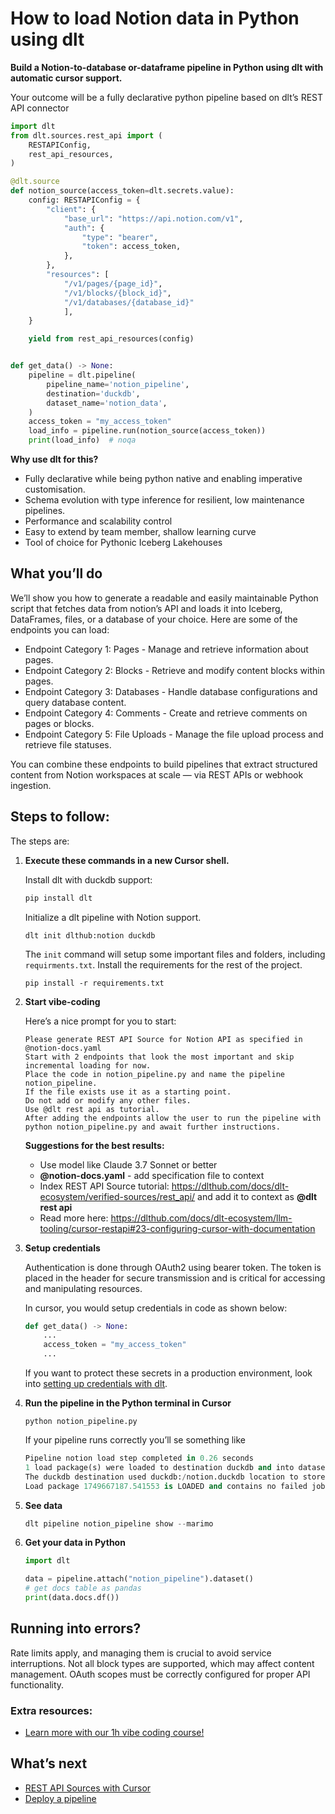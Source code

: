 # How to load Notion data in Python using dlt

**Build a Notion-to-database or-dataframe pipeline in Python using dlt with automatic cursor support.**

Your outcome will be a fully declarative python pipeline based on dlt’s REST API connector

```python
import dlt
from dlt.sources.rest_api import (
    RESTAPIConfig,
    rest_api_resources,
)

@dlt.source
def notion_source(access_token=dlt.secrets.value):
    config: RESTAPIConfig = {
        "client": {
            "base_url": "https://api.notion.com/v1",
            "auth": {
                "type": "bearer",
                "token": access_token,
            },
        },
        "resources": [
            "/v1/pages/{page_id}",
            "/v1/blocks/{block_id}",
            "/v1/databases/{database_id}"
            ],
    }

    yield from rest_api_resources(config)


def get_data() -> None:
    pipeline = dlt.pipeline(
        pipeline_name='notion_pipeline',
        destination='duckdb',
        dataset_name='notion_data', 
    )
    access_token = "my_access_token"
    load_info = pipeline.run(notion_source(access_token))
    print(load_info)  # noqa
```

**Why use dlt for this?**

- Fully declarative while being python native and enabling imperative customisation.
- Schema evolution with type inference for resilient, low maintenance pipelines.
- Performance and scalability control
- Easy to extend by team member, shallow learning curve
- Tool of choice for Pythonic Iceberg  Lakehouses

## What you’ll do

We’ll show you how to generate a readable and easily maintainable Python script that fetches data from notion’s API and loads it into Iceberg, DataFrames, files, or a database of your choice. Here are some of the endpoints you can load:

- Endpoint Category 1: Pages - Manage and retrieve information about pages.
- Endpoint Category 2: Blocks - Retrieve and modify content blocks within pages.
- Endpoint Category 3: Databases - Handle database configurations and query database content.
- Endpoint Category 4: Comments - Create and retrieve comments on pages or blocks.
- Endpoint Category 5: File Uploads - Manage the file upload process and retrieve file statuses.

You can combine these endpoints to build pipelines that extract structured content from Notion workspaces at scale — via REST APIs or webhook ingestion.

## Steps to follow:

The steps are:

1. **Execute these commands in a new Cursor shell.**
    
    Install dlt with duckdb support:
    ```python
    pip install dlt
    ```

    Initialize a dlt pipeline with Notion support.
    ```
    dlt init dlthub:notion duckdb
    ```

    The `init` command will setup some important files and folders, including `requirments.txt`. Install the requirements for the rest of the project.
    ```
    pip install -r requirements.txt
    ```
    
2. **Start vibe-coding**
    
    Here’s a nice prompt for you to start: 
    
    ```
    Please generate REST API Source for Notion API as specified in @notion-docs.yaml 
    Start with 2 endpoints that look the most important and skip incremental loading for now. 
    Place the code in notion_pipeline.py and name the pipeline notion_pipeline. 
    If the file exists use it as a starting point. 
    Do not add or modify any other files. 
    Use @dlt rest api as tutorial. 
    After adding the endpoints allow the user to run the pipeline with python notion_pipeline.py and await further instructions.
    
    ```
    
    **Suggestions for the best results:**
    - Use model like Claude 3.7 Sonnet or better
    - **@notion-docs.yaml** - add specification file to context
    - Index REST API Source tutorial: https://dlthub.com/docs/dlt-ecosystem/verified-sources/rest_api/ and add it to context as **@dlt rest api**
    - Read more here: https://dlthub.com/docs/dlt-ecosystem/llm-tooling/cursor-restapi#23-configuring-cursor-with-documentation
    
3. **Setup credentials** 
    
    Authentication is done through OAuth2 using bearer token. The token is placed in the header for secure transmission and is critical for accessing and manipulating resources.

    In cursor, you would setup credentials in code as shown below:
    
    ```python
    def get_data() -> None:
        ...
        access_token = "my_access_token"
        ...
    ```
    
    If you want to protect these secrets in a production environment, look into [setting up credentials with dlt](https://dlthub.com/docs/walkthroughs/add_credentials).
    
4. **Run the pipeline in the Python terminal in Cursor**
    
    ```
    python notion_pipeline.py
    ```
    
    If your pipeline runs correctly you’ll se something like
    
    ```python
    Pipeline notion load step completed in 0.26 seconds
    1 load package(s) were loaded to destination duckdb and into dataset notion_data
    The duckdb destination used duckdb:/notion.duckdb location to store data
    Load package 1749667187.541553 is LOADED and contains no failed jobs
    ```
    
5. **See data**
    
    ```python
    dlt pipeline notion_pipeline show --marimo
    ```
    
6. **Get your data in Python**
    
    ```python
    import dlt
    
    data = pipeline.attach("notion_pipeline").dataset()
    # get docs table as pandas
    print(data.docs.df())
    ```
    

## Running into errors?

Rate limits apply, and managing them is crucial to avoid service interruptions. Not all block types are supported, which may affect content management. OAuth scopes must be correctly configured for proper API functionality.

### Extra resources:

- [Learn more with our 1h vibe coding course!](https://www.youtube.com/watch?v=GGid70rnJuM)

## What’s next

- [REST API Sources with Cursor](https://dlthub.com/docs/dlt-ecosystem/llm-tooling/cursor-restapi)
- [Deploy a pipeline](https://dlthub.com/docs/walkthroughs/deploy-a-pipeline)